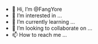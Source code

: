 - 👋 Hi, I’m @FangYore
- 👀 I’m interested in ...
- 🌱 I’m currently learning ...
- 💞️ I’m looking to collaborate on ...
- 📫 How to reach me ...

<!---
FangYore/FangYore is a ✨ special ✨ repository because its `README.md` (this file) appears on your GitHub profile.
You can click the Preview link to take a look at your changes.
--->
